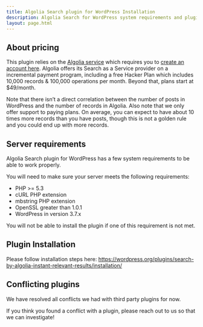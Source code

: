 ```yaml
---
title: Algolia Search plugin for WordPress Installation
description: Algolia Search for WordPress system requirements and plugin installation.
layout: page.html
---
```

## About pricing

This plugin relies on the [Algolia service](https://www.algolia.com/) which requires you to [create an account here](https://www.algolia.com/users/sign_up).
Algolia offers its Search as a Service provider on a incremental payment program, including a free Hacker Plan which includes 10,000 records & 100,000 operations per month. Beyond that, plans start at $49/month.

<div class="alert alert-warning">
Note that there isn’t a direct correlation between the number of posts in WordPress and the number of records in Algolia.
Also note that we only offer support to paying plans.
On average, you can expect to have about 10 times more records than you have posts, though this is not a golden rule and you could end up with more records.
</div>


## Server requirements

Algolia Search plugin for WordPress has a few system requirements to be able to work properly.

You will need to make sure your server meets the following requirements:

- PHP >= 5.3
- cURL PHP extension
- mbstring PHP extension
- OpenSSL greater than 1.0.1
- WordPress in version 3.7.x

<div class="alert alert-warning">You will not be able to install the plugin if one of this requirement is not met.</div>

## Plugin Installation

Please follow installation steps here: https://wordpress.org/plugins/search-by-algolia-instant-relevant-results/installation/

## Conflicting plugins

We have resolved all conflicts we had with third party plugins for now.

If you think you found a conflict with a plugin, please reach out to us so that we can investigate!

